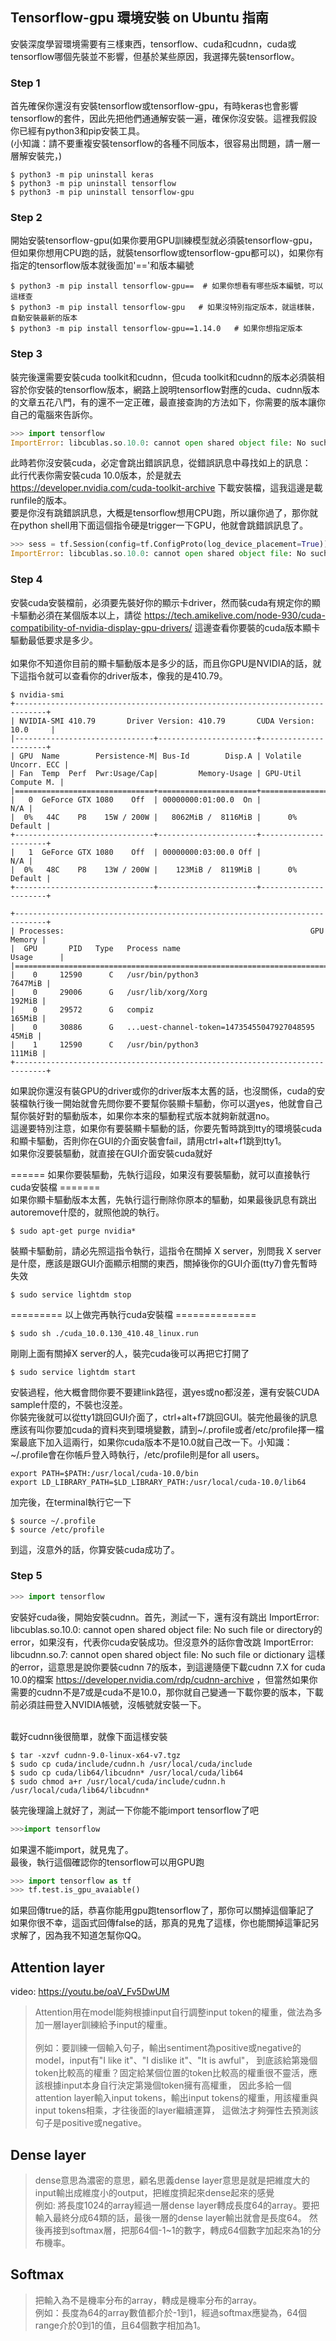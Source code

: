 ## Tensorflow-gpu 環境安裝 on Ubuntu 指南<br>
安裝深度學習環境需要有三樣東西，tensorflow、cuda和cudnn，cuda或tensorflow哪個先裝並不影響，但基於某些原因，我選擇先裝tensorflow。<br>

### Step 1
首先確保你還沒有安裝tensorflow或tensorflow-gpu，有時keras也會影響tensorflow的套件，因此先把他們通通解安裝一遍，確保你沒安裝。這裡我假設你已經有python3和pip安裝工具。<br>
(小知識：請不要重複安裝tensorflow的各種不同版本，很容易出問題，請一層一層解安裝完，)<br>

```console
$ python3 -m pip uninstall keras
$ python3 -m pip uninstall tensorflow
$ python3 -m pip uninstall tensorflow-gpu
```
### Step 2
開始安裝tensorflow-gpu(如果你要用GPU訓練模型就必須裝tensorflow-gpu，但如果你想用CPU跑的話，就裝tensorflow或tensorflow-gpu都可以)，如果你有指定的tensorflow版本就後面加'=='和版本編號<br>
```console
$ python3 -m pip install tensorflow-gpu==  # 如果你想看有哪些版本編號，可以這樣查
$ python3 -m pip install tensorflow-gpu   # 如果沒特別指定版本，就這樣裝，自動安裝最新的版本
$ python3 -m pip install tensorflow-gpu==1.14.0   # 如果你想指定版本
```
### Step 3
裝完後還需要安裝cuda toolkit和cudnn，但cuda toolkit和cudnn的版本必須裝相容於你安裝的tensorflow版本，網路上說明tensorflow對應的cuda、cudnn版本的文章五花八門，有的還不一定正確，最直接查詢的方法如下，你需要的版本讓你自己的電腦來告訴你。<br>

```python
>>> import tensorflow
ImportError: libcublas.so.10.0: cannot open shared object file: No such file or directory
```
此時若你沒安裝cuda，必定會跳出錯誤訊息，從錯誤訊息中尋找如上的訊息：<br>
此行代表你需安裝cuda 10.0版本，於是就去 https://developer.nvidia.com/cuda-toolkit-archive 下載安裝檔，這我這邊是載runfile的版本。<br>
要是你沒有跳錯誤訊息，大概是tensorflow想用CPU跑，所以讓你過了，那你就在python shell用下面這個指令硬是trigger一下GPU，他就會跳錯誤訊息了。<br>
```python
>>> sess = tf.Session(config=tf.ConfigProto(log_device_placement=True))
ImportError: libcublas.so.10.0: cannot open shared object file: No such file or directory
```
### Step 4
安裝cuda安裝檔前，必須要先裝好你的顯示卡driver，然而裝cuda有規定你的顯卡驅動必須在某個版本以上，請從 https://tech.amikelive.com/node-930/cuda-compatibility-of-nvidia-display-gpu-drivers/ 這邊查看你要裝的cuda版本顯卡驅動最低要求是多少。<br><br>
如果你不知道你目前的顯卡驅動版本是多少的話，而且你GPU是NVIDIA的話，就下這指令就可以查看你的driver版本，像我的是410.79。<br>
```console
$ nvidia-smi
+-----------------------------------------------------------------------------+
| NVIDIA-SMI 410.79       Driver Version: 410.79       CUDA Version: 10.0     |
|-------------------------------+----------------------+----------------------+
| GPU  Name        Persistence-M| Bus-Id        Disp.A | Volatile Uncorr. ECC |
| Fan  Temp  Perf  Pwr:Usage/Cap|         Memory-Usage | GPU-Util  Compute M. |
|===============================+======================+======================|
|   0  GeForce GTX 1080    Off  | 00000000:01:00.0  On |                  N/A |
|  0%   44C    P8    15W / 200W |   8062MiB /  8116MiB |      0%      Default |
+-------------------------------+----------------------+----------------------+
|   1  GeForce GTX 1080    Off  | 00000000:03:00.0 Off |                  N/A |
|  0%   48C    P8    13W / 200W |    123MiB /  8119MiB |      0%      Default |
+-------------------------------+----------------------+----------------------+
                                                                               
+-----------------------------------------------------------------------------+
| Processes:                                                       GPU Memory |
|  GPU       PID   Type   Process name                             Usage      |
|=============================================================================|
|    0     12590      C   /usr/bin/python3                            7647MiB |
|    0     29006      G   /usr/lib/xorg/Xorg                           192MiB |
|    0     29572      G   compiz                                       165MiB |
|    0     30886      G   ...uest-channel-token=14735455047927048595    45MiB |
|    1     12590      C   /usr/bin/python3                             111MiB |
+-----------------------------------------------------------------------------+
```
如果說你還沒有裝GPU的driver或你的driver版本太舊的話，也沒關係，cuda的安裝檔執行後一開始就會先問你要不要幫你裝顯卡驅動，你可以選yes，他就會自己幫你裝好對的驅動版本，如果你本來的驅動程式版本就夠新就選no。<br>
這邊要特別注意，如果你有要裝顯卡驅動的話，你要先暫時跳到tty的環境裝cuda和顯卡驅動，否則你在GUI的介面安裝會fail，請用ctrl+alt+f1跳到tty1。<br>
如果你沒要裝驅動，就直接在GUI介面安裝cuda就好<br>

====== 如果你要裝驅動，先執行這段，如果沒有要裝驅動，就可以直接執行cuda安裝檔 =======<br>
如果你顯卡驅動版本太舊，先執行這行刪除你原本的驅動，如果最後訊息有跳出autoremove什麼的，就照他說的執行。<br>
```console
$ sudo apt-get purge nvidia*
```
裝顯卡驅動前，請必先照這指令執行，這指令在關掉 X server，別問我 X server是什麼，應該是跟GUI介面顯示相關的東西，關掉後你的GUI介面(tty7)會先暫時失效<br>
```console
$ sudo service lightdm stop
```
========= 以上做完再執行cuda安裝檔 ==============<br>
```console
$ sudo sh ./cuda_10.0.130_410.48_linux.run
```
剛剛上面有關掉X server的人，裝完cuda後可以再把它打開了
```console
$ sudo service lightdm start
```
安裝過程，他大概會問你要不要建link路徑，選yes或no都沒差，還有安裝CUDA sample什麼的，不裝也沒差。<br>
你裝完後就可以從tty1跳回GUI介面了，ctrl+alt+f7跳回GUI。裝完他最後的訊息應該有叫你要加cuda的資料夾到環境變數，請到~/.profile或者/etc/profile擇一檔案最底下加入這兩行，如果你cuda版本不是10.0就自己改一下。小知識：~/.profile會在你帳戶登入時執行，/etc/profile則是for all users。<br>
```console
export PATH=$PATH:/usr/local/cuda-10.0/bin
export LD_LIBRARY_PATH=$LD_LIBRARY_PATH:/usr/local/cuda-10.0/lib64
```
加完後，在terminal執行它一下<br>
```console
$ source ~/.profile
$ source /etc/profile
```
到這，沒意外的話，你算安裝cuda成功了。

### Step 5
```python
>>> import tensorflow
```
安裝好cuda後，開始安裝cudnn。首先，測試一下，還有沒有跳出 ImportError: libcublas.so.10.0: cannot open shared object file: No such file or directory的error，如果沒有，代表你cuda安裝成功。但沒意外的話你會改跳 ImportError: libcudnn.so.7: cannot open shared object file: No such file or dictionary 這樣的error，這意思是說你要裝cudnn 7的版本，到這邊隨便下載cudnn 7.X for cuda 10.0的檔案 https://developer.nvidia.com/rdp/cudnn-archive ，但當然如果你需要的cudnn不是7或是cuda不是10.0，那你就自己變通一下載你要的版本，下載前必須註冊登入NVIDIA帳號，沒帳號就安裝一下。<br><br>


載好cudnn後很簡單，就像下面這樣安裝<br>
```console
$ tar -xzvf cudnn-9.0-linux-x64-v7.tgz
$ sudo cp cuda/include/cudnn.h /usr/local/cuda/include
$ sudo cp cuda/lib64/libcudnn* /usr/local/cuda/lib64
$ sudo chmod a+r /usr/local/cuda/include/cudnn.h /usr/local/cuda/lib64/libcudnn*
```
裝完後理論上就好了，測試一下你能不能import tensorflow了吧
```python
>>>import tensorflow
```
如果還不能import，就見鬼了。<br>
最後，執行這個確認你的tensorflow可以用GPU跑<br>
```python
>>> import tensorflow as tf
>>> tf.test.is_gpu_avaiable()
```
如果回傳true的話，恭喜你能用gpu跑tensorflow了，那你可以關掉這個筆記了<br>
如果你很不幸，這函式回傳false的話，那真的見鬼了這樣，你也能關掉這筆記另求解了，因為我不知道怎幫你QQ。<br>
  

## Attention layer<br>
video: https://youtu.be/oaV_Fv5DwUM<br>
> Attention用在model能夠根據input自行調整input token的權重，做法為多加一層layer訓練給予input的權重。<br><br>
例如：要訓練一個輸入句子，輸出sentiment為positive或negative的model，input有"I like it"、"I dislike it"、"It is awful"，
到底該給第幾個token比較高的權重？固定給某個位置的token比較高的權重很不靈活，應該根據input本身自行決定第幾個token擁有高權重，
因此多給一個attention layer輸入input tokens，輸出input tokens的權重，用該權重與input tokens相乘，才往後面的layer繼續運算，
這做法才夠彈性去預測該句子是positive或negative。

## Dense layer<br>
> dense意思為濃密的意思，顧名思義dense layer意思是就是把維度大的input輸出成維度小的output，把維度擠起來dense起來的感覺<br>
例如: 將長度1024的array經過一層dense layer轉成長度64的array。要把輸入最終分成64類的話，最後一層的dense layer輸出就會是長度64。
然後再接到softmax層，把那64個-1~1的數字，轉成64個數字加起來為1的分布機率。

## Softmax<br>
> 把輸入為不是機率分布的array，轉成是機率分布的array。<br>
例如：長度為64的array數值都介於-1到1，經過softmax應變為，64個range介於0到1的值，且64個數字相加為1。
